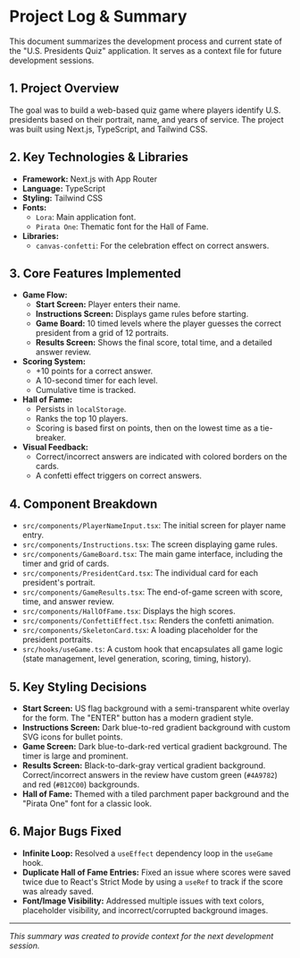 # Project Log & Summary

This document summarizes the development process and current state of the "U.S. Presidents Quiz" application. It serves as a context file for future development sessions.

## 1. Project Overview

The goal was to build a web-based quiz game where players identify U.S. presidents based on their portrait, name, and years of service. The project was built using Next.js, TypeScript, and Tailwind CSS.

## 2. Key Technologies & Libraries

- **Framework:** Next.js with App Router
- **Language:** TypeScript
- **Styling:** Tailwind CSS
- **Fonts:**
  - `Lora`: Main application font.
  - `Pirata One`: Thematic font for the Hall of Fame.
- **Libraries:**
  - `canvas-confetti`: For the celebration effect on correct answers.

## 3. Core Features Implemented

- **Game Flow:**
  - **Start Screen:** Player enters their name.
  - **Instructions Screen:** Displays game rules before starting.
  - **Game Board:** 10 timed levels where the player guesses the correct president from a grid of 12 portraits.
  - **Results Screen:** Shows the final score, total time, and a detailed answer review.
- **Scoring System:**
  - +10 points for a correct answer.
  - A 10-second timer for each level.
  - Cumulative time is tracked.
- **Hall of Fame:**
  - Persists in `localStorage`.
  - Ranks the top 10 players.
  - Scoring is based first on points, then on the lowest time as a tie-breaker.
- **Visual Feedback:**
  - Correct/incorrect answers are indicated with colored borders on the cards.
  - A confetti effect triggers on correct answers.

## 4. Component Breakdown

- `src/components/PlayerNameInput.tsx`: The initial screen for player name entry.
- `src/components/Instructions.tsx`: The screen displaying game rules.
- `src/components/GameBoard.tsx`: The main game interface, including the timer and grid of cards.
- `src/components/PresidentCard.tsx`: The individual card for each president's portrait.
- `src/components/GameResults.tsx`: The end-of-game screen with score, time, and answer review.
- `src/components/HallOfFame.tsx`: Displays the high scores.
- `src/components/ConfettiEffect.tsx`: Renders the confetti animation.
- `src/components/SkeletonCard.tsx`: A loading placeholder for the president portraits.
- `src/hooks/useGame.ts`: A custom hook that encapsulates all game logic (state management, level generation, scoring, timing, history).

## 5. Key Styling Decisions

- **Start Screen:** US flag background with a semi-transparent white overlay for the form. The "ENTER" button has a modern gradient style.
- **Instructions Screen:** Dark blue-to-red gradient background with custom SVG icons for bullet points.
- **Game Screen:** Dark blue-to-dark-red vertical gradient background. The timer is large and prominent.
- **Results Screen:** Black-to-dark-gray vertical gradient background. Correct/incorrect answers in the review have custom green (`#4A9782`) and red (`#B12C00`) backgrounds.
- **Hall of Fame:** Themed with a tiled parchment paper background and the "Pirata One" font for a classic look.

## 6. Major Bugs Fixed

- **Infinite Loop:** Resolved a `useEffect` dependency loop in the `useGame` hook.
- **Duplicate Hall of Fame Entries:** Fixed an issue where scores were saved twice due to React's Strict Mode by using a `useRef` to track if the score was already saved.
- **Font/Image Visibility:** Addressed multiple issues with text colors, placeholder visibility, and incorrect/corrupted background images.

---
*This summary was created to provide context for the next development session.*

